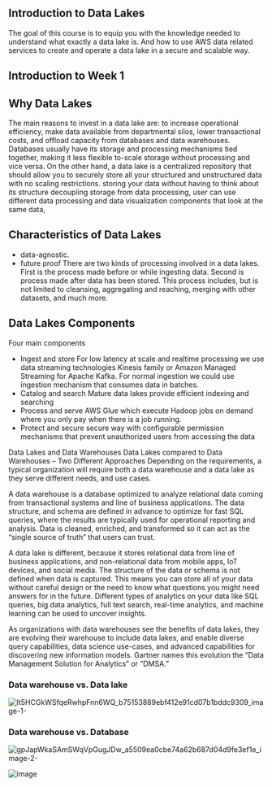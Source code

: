 ## Introduction to Data Lakes
The goal of this course is to equip you with the knowledge needed to understand what exactly a data lake is. And how to use AWS data related services to create and operate a data lake in a secure and scalable way. 

## Introduction to Week 1
## Why Data Lakes
The main reasons to invest in a data lake are: to increase operational efficiency, make data available from departmental silos, lower transactional costs, and offload capacity from databases and data warehouses. Databases usually have its storage and processing mechanisms tied together, making it less flexible to-scale storage without processing and vice versa.
On the other hand, a data lake is a centralized repository that should allow you to securely store all your structured and unstructured data with no scaling restrictions.
storing your data without having to think about its structure
decoupling storage from data processing, user can use different data processing and data visualization components that look at the same data,

## Characteristics of Data Lakes
* data-agnostic. 
* future proof
There are two kinds of processing involved in a data lakes. 
First is the process made before or while ingesting data. 
Second is process made after data has been stored. This process includes, but is not limited to cleansing, aggregating and reaching, merging with other datasets, and much more. 

## Data Lakes Components
Four main components
* Ingest and store
    For low latency at scale and realtime processing we use data streaming technologies Kinesis family or Amazon Managed Streaming for Apache Kafka.
    For normal ingestion we could use ingestion mechanism that consumes data in batches.
* Catalog and search 
    Mature data lakes provide efficient indexing and searching
* Process and serve 
    AWS Glue which execute Hadoop jobs on demand where you only pay when there is a job running.
* Protect and secure 
secure way with configurable permission mechanisms that prevent unauthorized users from accessing the data

Data Lakes and Data Warehouses
Data Lakes compared to Data Warehouses – Two Different Approaches 
Depending on the requirements, a typical organization will require both a data warehouse and a data lake as they serve different needs, and use cases. 

A data warehouse is a database optimized to analyze relational data coming from transactional systems and line of business applications. The data structure, and schema are defined in advance to optimize for fast SQL queries, where the results are typically used for operational reporting and analysis. Data is cleaned, enriched, and transformed so it can act as the “single source of truth” that users can trust. 

A data lake is different, because it stores relational data from line of business applications, and non-relational data from mobile apps, IoT devices, and social media. The structure of the data or schema is not defined when data is captured. This means you can store all of your data without careful design or the need to know what questions you might need answers for in the future. Different types of analytics on your data like SQL queries, big data analytics, full text search, real-time analytics, and machine learning can be used to uncover insights. 

As organizations with data warehouses see the benefits of data lakes, they are evolving their warehouse to include data lakes, and enable diverse query capabilities, data science use-cases, and advanced capabilities for discovering new information models. Gartner names this evolution the “Data Management Solution for Analytics” or “DMSA.”

### Data warehouse vs. Data lake
![It5HCGkWSfqeRwhpFnn6WQ_b75153889ebf412e91cd07b1bddc9309_image-1-](https://user-images.githubusercontent.com/4485129/117894992-23045300-b2db-11eb-817a-d0c5db505f97.png)


### Data warehouse vs. Database
![gpJapWkaSAmSWqVpGugJDw_a5509ea0cbe74a62b687d04d9fe3ef1e_image-2-](https://user-images.githubusercontent.com/4485129/117895118-58a93c00-b2db-11eb-962c-21db995eee40.png)


![image](https://user-images.githubusercontent.com/4485129/118341454-d8821100-b53c-11eb-8c7b-a632d5a13770.png)
  
